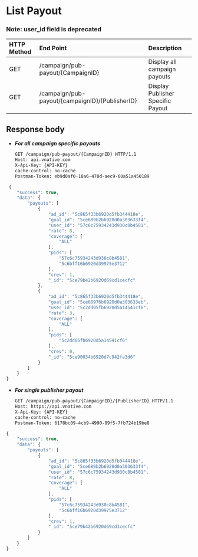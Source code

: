 # List Payout

### Note: user\_id field is deprecated

| HTTP Method | End Point | Description |
| :--- | :--- | :--- |
| GET | /campaign/pub-payout/{CampaignID} | Display all campaign payouts |
| GET | /campaign/pub-payout/{campaignID}/{PublisherID} | Display Publisher Specific Payout |

## Response body

* _**For all campaign specific payouts**_

  ```bash
  GET /campaign/pub-payout/{CampaignID} HTTP/1.1
  Host: api.vnative.com
  X-Api-Key: {API-KEY}
  cache-control: no-cache
  Postman-Token: eb9d0af0-18a6-470d-aec9-60a51a450189
  ```

```javascript
 {
    "success": true,
    "data": {
        "payouts": [
            {
                "ad_id": "5c865f33b6920d5fb344418e",
                "goal_id": "5ce689b2b6920d0a303633f4",
                "user_id": "57c6c75934243d930c8b4581",
                "rate": 8,
                "coverage": [
                    "ALL"
                ],
                "pids": [
                    "57c6c75934243d930c8b4581",
                    "5c6bff16b6920d39975e3712"
                ],
                "crev": 1,
                "_id": "5ce79b42b6920d69cd1cecfc"
            },
            {
                "ad_id": "5c865f33b6920d5fb344418e",
                "goal_id": "5ce68976b6920d0a303633eb",
                "user_id": "5c2dd05fb6920d5a14541cf6",
                "rate": 3,
                "coverage": [
                    "ALL"
                ],
                "pids": [
                    "5c2dd05fb6920d5a14541cf6"
                ],
                "crev": 0,
                "_id": "5ce90034b6920d7c942fa3d6"
            }
        ]
    }
}
```

* _**For single publisher payout**_

  ```bash
  GET /campaign/pub-payout/{CampaignID}/{PublisherID} HTTP/1.1
  Host: https://api.vnative.com
  X-Api-Key: {API-KEY}
  cache-control: no-cache
  Postman-Token: 6178bc09-4cb9-4990-89f5-7fb724b19be8
  ```

```javascript
{
    "success": true,
    "data": {
        "payouts": [
            {
                "ad_id": "5c865f33b6920d5fb344418e",
                "goal_id": "5ce689b2b6920d0a303633f4",
                "user_id": "57c6c75934243d930c8b4581",
                "rate": 8,
                "coverage": [
                    "ALL"
                ],
                "pids": [
                    "57c6c75934243d930c8b4581",
                    "5c6bff16b6920d39975e3712"
                ],
                "crev": 1,
                "_id": "5ce79b42b6920d69cd1cecfc"
            }
        ]
    }
}
```


